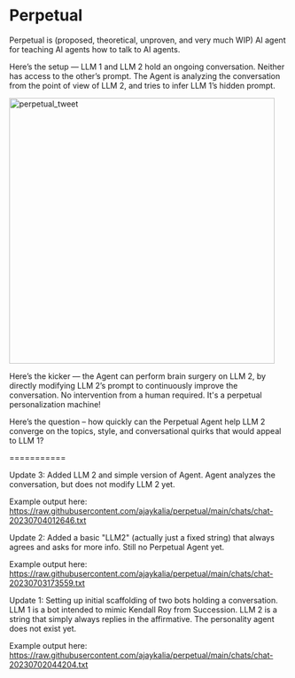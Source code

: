 # Perpetual
Perpetual is (proposed, theoretical, unproven, and very much WIP) AI agent for teaching AI agents how to talk to AI agents.

Here’s the setup — LLM 1 and LLM 2 hold an ongoing conversation. Neither has access to the other’s prompt. The Agent is analyzing the conversation from the point of view of LLM 2, and tries to infer LLM 1’s hidden prompt.

<img width="479" alt="perpetual_tweet" src="https://github.com/ajaykalia/perpetual/assets/614656/efb1a5e3-58b6-4f3f-877c-052c6db2b657">

Here’s the kicker — the Agent can perform brain surgery on LLM 2, by directly modifying LLM 2’s prompt to continuously improve the conversation. No intervention from a human required. It's a perpetual personalization machine!

Here’s the question – how quickly can the Perpetual Agent help LLM 2 converge on the topics, style, and conversational quirks that would appeal to LLM 1?

===========

Update 3: Added LLM 2 and simple version of Agent. Agent analyzes the conversation, but does not modify LLM 2 yet.

Example output here: https://raw.githubusercontent.com/ajaykalia/perpetual/main/chats/chat-20230704012646.txt

Update 2: Added a basic "LLM2" (actually just a fixed string) that always agrees and asks for more info. Still no Perpetual Agent yet.

Example output here: https://raw.githubusercontent.com/ajaykalia/perpetual/main/chats/chat-20230703173559.txt

Update 1: Setting up initial scaffolding of two bots holding a conversation. LLM 1 is a bot intended to mimic Kendall Roy from Succession. LLM 2 is a string that simply always replies in the affirmative. The personality agent does not exist yet.

Example output here: https://raw.githubusercontent.com/ajaykalia/perpetual/main/chats/chat-20230702044204.txt
